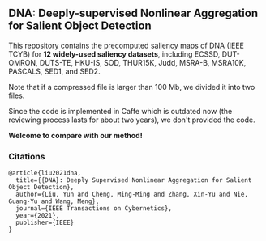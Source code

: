 ## DNA: Deeply-supervised Nonlinear Aggregation for Salient Object Detection

This repository contains the precomputed saliency maps of DNA (IEEE TCYB) for **12 widely-used saliency datasets**, including ECSSD, DUT-OMRON, DUTS-TE, HKU-IS, SOD, THUR15K, Judd, MSRA-B, MSRA10K, PASCALS, SED1, and SED2.

Note that if a compressed file is larger than 100 Mb, we divided it into two files.

Since the code is implemented in Caffe which is outdated now (the reviewing process lasts for about two years), we don't provided the code.

**Welcome to compare with our method!**

### Citations

    @article{liu2021dna,
      title={{DNA}: Deeply Supervised Nonlinear Aggregation for Salient Object Detection},
      author={Liu, Yun and Cheng, Ming-Ming and Zhang, Xin-Yu and Nie, Guang-Yu and Wang, Meng},
      journal={IEEE Transactions on Cybernetics},
      year={2021},
      publisher={IEEE}
    }
